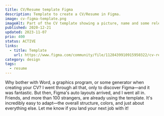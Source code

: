 ```yaml
---
title: CV/Resume template Figma
description: Template to create a CV/Resume in Figma.
image: cv-figma-template.png
imageAlt: Part of the CV template showing a picture, name and some relevant work experiences
published: 2020-12-21
updated: 2023-11-07
prio: 400
status: ACTIVE
links:
  - title: Template
    url: https://www.figma.com/community/file/1128439910915950322/cv-resume-template-with-auto-layout-pdf-export
category: design
tags:
  - resume
---
```


Why bother with Word, a graphics program, or some generator when creating your CV? I went through all that, only to discover Figma—and it was fantastic. But then, Figma's auto layouts arrived, and I went all in. Friends, and more than 100 strangers, are already using the template. It's incredibly easy to adapt—the overall structure, colors, and just about everything else. Let me know if you land your next job with it!
